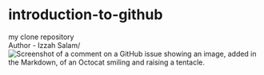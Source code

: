 # introduction-to-github
my clone repository 
<br/>
Author - Izzah Salam/
![Screenshot of a comment on a GitHub issue showing an image, added in the Markdown, of an Octocat smiling and
raising a tentacle.](https://myoctocat.com/assets/images/base-octocat.svg)

